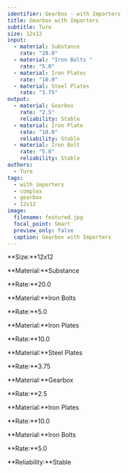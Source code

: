 ```yaml
---
identifier: Gearbox - with Importers
title: Gearbox with Importers
subtitle: Ture
size: 12x12
input:
  - material: Substance
    rate: "20.0"
  - material: "Iron Bolts "
    rate: "5.0"
  - material: Iron Plates
    rate: "10.0"
  - material: Steel Plates
    rate: "3.75"
output:
  - material: Gearbox
    rate: "2.5"
    reliability: Stable
  - material: Iron Plate
    rate: "10.0"
    reliability: Stable
  - material: Iron Bolt
    rate: "5.0"
    reliability: Stable
authors:
  - Ture
tags:
  - with importers
  - complex
  - gearbox
  - 12x12
image:
  filename: featured.jpg
  focal_point: Smart
  preview_only: false
  caption: Gearbox with Importers
---
```

**Size:**12x12

**Material:**Substance

**Rate:**20.0

**Material:**Iron Bolts

**Rate:**5.0

**Material:**Iron Plates

**Rate:**10.0

**Material:**Steel Plates

**Rate:**3.75

**Material:**Gearbox

**Rate:**2.5

**Material:**Iron Plates

**Rate:**10.0

**Material:**Iron Bolts

**Rate:**5.0

**Reliability:**Stable